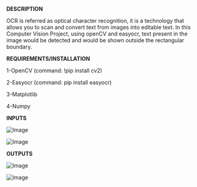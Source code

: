 **DESCRIPTION**

OCR is referred as optical character recognition, it is a technology that allows you to scan and convert text from images into editable text. In this Computer Vision Project, using openCV and easyocr, text present in the image would be detected and would be shown outside the rectangular boundary.

**REQUIREMENTS/INSTALLATION**

1-OpenCV 
  (command: !pip install cv2)
  
2-Easyocr
 (command: pip install easyocr)
 
3-Matplotlib

4-Numpy

**INPUTS**


![Image](https://github.com/users/Tehseen-Meo567/projects/1/assets/165558761/390a549b-8c4e-4c48-9197-2d7165554376)


![Image](https://github.com/users/Tehseen-Meo567/projects/1/assets/165558761/b1cc56df-b5c4-4ec8-a58f-3844ef13fc38)



**OUTPUTS**

![Image](https://github.com/users/Tehseen-Meo567/projects/1/assets/165558761/0bfdf125-65c3-4a80-ba25-ed6237a8900e)



![Image](https://github.com/users/Tehseen-Meo567/projects/1/assets/165558761/1c045054-e96c-4450-b0d3-b2b7b500d1a2)
